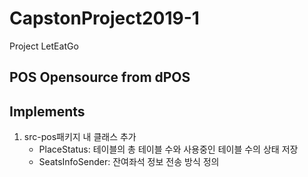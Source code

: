 # CapstonProject2019-1
Project LetEatGo

## POS Opensource from dPOS

## Implements
1.  src-pos패키지 내 클래스 추가
    -   PlaceStatus:        테이블의 총 테이블 수와 사용중인 테이블 수의 상태 저장
    -   SeatsInfoSender:    잔여좌석 정보 전송 방식 정의